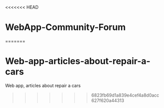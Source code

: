 <<<<<<< HEAD
# WebApp-Community-Forum
=======
# Web-app-articles-about-repair-a-cars
Web app, articles about repair a cars
>>>>>>> 6823fb69d1a839e4cef4a8d0acc627f620a44313
